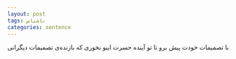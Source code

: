 ```yaml
---
layout: post
tags: ناشناس
categories: sentence
---
```


با تصمیمات خودت پیش برو تا تو آینده حسرت اینو نخوری که بازنده‌ی تصمیمات دیگرانی